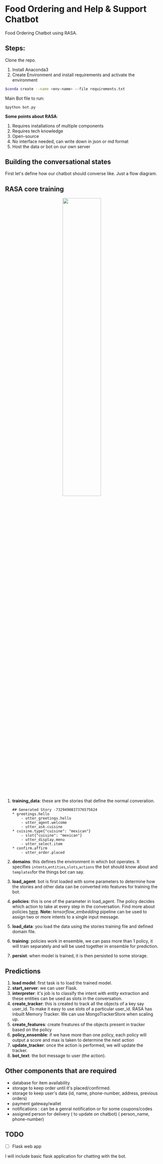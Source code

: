 # Food Ordering and Help & Support Chatbot

Food Ordering Chatbot using RASA.

## Steps:

Clone the repo.

1. Install Anaconda3
2. Create Environment and install requirements and activate the environment
```bash
$conda create --name <env-name> --file requirements.txt
```

Main Bot file to run:
```
$python bot.py
```

**Some points about RASA**:

1. Requires installations of multiple components
2. Requires tech knowledge
3. Open-source
4. No interface needed, can write down in json or md format
5. Host the data or bot on our own server

## Building the conversational states

First let's define how our chatbot should converse like. Just a flow diagram.



### 

## RASA core training


<p align="center">
  <img width="50%" height="50%" src="https://github.com/myselfHimanshu/food-ordering-chatbot/raw/master/readme/2.png"/>
</p>

1. **training_data**: these are the stories that define the normal converation.

   ```basic
   ## Generated Story -7329490837376575624
   * greetings.hello
       - utter_greetings.hello
       - utter_agent.welcome
       - utter_ask.cuisine
   * cuisine.type{"cuisine": "mexican"}
       - slot{"cuisine": "mexican"}
       - utter_display.menu
       - utter_select.item
   * confirm.affirm
       - utter_order.placed
   ```

2. **domains**: this defines the environment in which bot operates. It specifies `intents`,`entities`,`slots`,`actions` the bot should know about and `templates`for the things bot can say.

3. **load_agent**: bot is first loaded with some parameters to determine how the stories and other data can be converted into features for training the bot.

4. **policies**: this is one of the parameter in load_agent. The policy decides which action to take at every step in the conversation. Find more about policies [here](https://rasa.com/docs/core/policies/).
   **Note:** *tensorflow_embedding* pipeline can be used to assign two or more intents to a single input message.

5. **load_data**: you load the data using the stories training file and defined domain file.

6. **training**: policies work in ensemble, we can pass more than 1 policy, it will train separately and will be used together in ensemble for prediction.

7. **persist**: when model is trained, it is then persisted to some storage.

## Predictions



1. **load model**: first task is to load the trained model.
2. **start_server**: we can user Flask.
3. **interpreter**: it's job is to classify the intent with entity extraction and these entities can be used as slots in the conversation.
4. **create_tracker**: this is created to track all the objects of a key say user_id. To make it easy to use slots of a particular user_id. RASA has inbuilt Memory Tracker. We can use MongoTrackerStore when scaling up.
5. **create_features**: create freatures of the objects present in tracker based on the policy
6. **policy_ensemble**: if we have more than one policy, each policy will output a score and max is taken to determine the next action
7. **update_tracker**: once the action is performed, we will update the tracker.
8. **bot_text**: the bot message to user (the action).



## Other components that are required

- database for item availability
- storage to keep order until it's placed/confirmed.
- storage to keep user's data (id, name, phone-number, address, previous orders)
- payment gateway/wallet
- notifications : can be a genral notification or for some coupons/codes
- assigned person for delivery ( to update on chatbot) ( person_name, phone-number)

## TODO

- [ ] Flask web app

I will include basic flask application for chatting with the bot.
